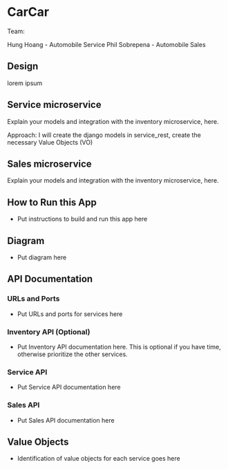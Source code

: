 # CarCar

Team:

Hung Hoang - Automobile Service
Phil Sobrepena - Automobile Sales

## Design
lorem ipsum
## Service microservice

Explain your models and integration with the inventory
microservice, here.

Approach: I will create the django models in service_rest, create the necessary Value Objects (VO)

## Sales microservice

Explain your models and integration with the inventory
microservice, here.

## How to Run this App
 - Put instructions to build and run this app here

## Diagram
 - Put diagram here

## API Documentation

### URLs and Ports
 - Put URLs and ports for services here

### Inventory API (Optional)
 - Put Inventory API documentation here. This is optional if you have time, otherwise prioritize the other services.

### Service API
 - Put Service API documentation here

### Sales API
 - Put Sales API documentation here

## Value Objects
 - Identification of value objects for each service goes here
